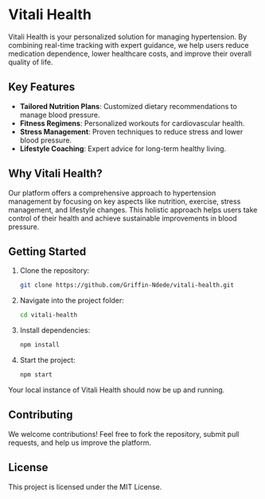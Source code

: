 # Vitali Health

Vitali Health is your personalized solution for managing hypertension. By combining real-time tracking with expert guidance, we help users reduce medication dependence, lower healthcare costs, and improve their overall quality of life.

## Key Features

- **Tailored Nutrition Plans**: Customized dietary recommendations to manage blood pressure.
- **Fitness Regimens**: Personalized workouts for cardiovascular health.
- **Stress Management**: Proven techniques to reduce stress and lower blood pressure.
- **Lifestyle Coaching**: Expert advice for long-term healthy living.

## Why Vitali Health?

Our platform offers a comprehensive approach to hypertension management by focusing on key aspects like nutrition, exercise, stress management, and lifestyle changes. This holistic approach helps users take control of their health and achieve sustainable improvements in blood pressure.

## Getting Started

1. Clone the repository:
   ```bash
   git clone https://github.com/Griffin-Ndede/vitali-health.git
   ```

2. Navigate into the project folder:
   ```bash
   cd vitali-health
   ```

3. Install dependencies:
   ```bash
   npm install
   ```

4. Start the project:
   ```bash
   npm start
   ```

Your local instance of Vitali Health should now be up and running.

## Contributing

We welcome contributions! Feel free to fork the repository, submit pull requests, and help us improve the platform.

## License

This project is licensed under the MIT License.
